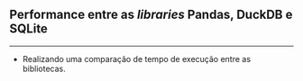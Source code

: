 ## Performance entre as _libraries_ Pandas, DuckDB e SQLite
---

- Realizando uma comparação de tempo de execução entre as bibliotecas.
